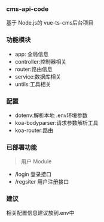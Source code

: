 ### cms-api-code
基于 Node.js的 vue-ts-cms后台项目
### 功能模块
* app: 全局信息
* controller:控制器相关
* router:路由信息
* service:数据库相关
* untils:工具相关
### 配置
* dotenv:解析本地 .env环境参数
* koa-bodyparser:请求参数解析工具
* koa-router:路由
### 已部署功能
> 用户 Module
  * /login 登录接口
  * /regsiter 用户注册接口

### 建议
相关配置信息建议放到.env中

